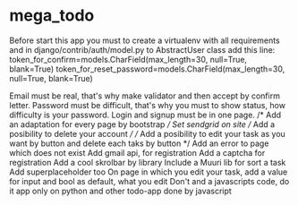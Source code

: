 # mega_todo
Before start this app you must to create a virtualenv with all requirements and in django/contrib/auth/model.py to AbstractUser class add this line:
token_for_confirm=models.CharField(max_length=30, null=True, blank=True)
token_for_reset_password=models.CharField(max_length=30, null=True, blank=True)

Email must be real, that's why make validator and then accept by confirm letter. Password must be difficult, that's why you must to show status, how difficulty is your password. Login and signup must be in one page. 
/* Add an adaptation for every page by bootstrap */
Set sendgrid on site 
/* Add a posibility to delete your account */
/* Add a posibility to edit your task as you want by button and delete each taks by button */
Add an error to page which does not exist 
Add gmail api, for registration 
Add a captcha for registration 
Add a cool skrolbar by library 
Include a Muuri lib for sort a task 
Add superplaceholder too 
On page in which you edit your task, add a value for input and bool as default, what you edit 
Don't and a javascripts code, do it app only on python and other todo-app done by javascript 
